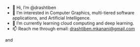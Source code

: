 - 👋 Hi, I’m @drashtiben
- 👀 I’m interested in Computer Graphics, multi-tiered software applications, and Artificial Intelligence.
- 🌱 I’m currently learning cloud computing and deep learning.
- 📫 Reach me through email: drashtiben.mkanani@gmail.com

<!---
drashtiben/drashtiben is a ✨ special ✨ repository because its `README.md` (this file) appears on your GitHub profile.
You can click the Preview link to take a look at your changes.
--->
and 
